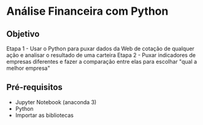 # Análise Financeira com Python
## Objetivo
Etapa 1 - Usar o Python para puxar dados da Web de cotação de qualquer ação e analisar o resultado de uma carteira
Etapa 2 - Puxar indicadores de empresas diferentes e fazer a comparação entre elas para escolhar "qual a melhor empresa"

## Pré-requisitos 
- Jupyter Notebook (anaconda 3)
- Python
- Importar as bibliotecas 
